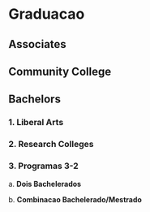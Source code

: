 # Graduacao

## Associates
 
## Community College

## Bachelors

### 1. Liberal Arts

### 2. Research Colleges

### 3. Programas 3-2
 
a.      **Dois Bachelerados**
 
b.      **Combinacao Bachelerado/Mestrado**
